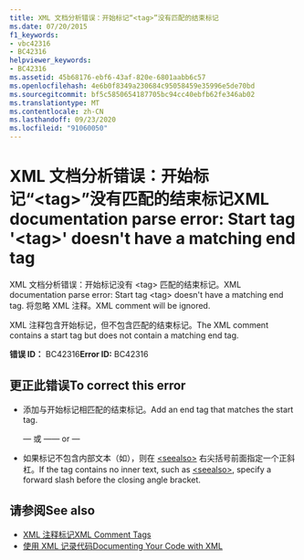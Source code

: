 ```yaml
---
title: XML 文档分析错误：开始标记“<tag>”没有匹配的结束标记
ms.date: 07/20/2015
f1_keywords:
- vbc42316
- BC42316
helpviewer_keywords:
- BC42316
ms.assetid: 45b68176-ebf6-43af-820e-6801aabb6c57
ms.openlocfilehash: 4e6b0f8349a230684c95058459e35996e5de70bd
ms.sourcegitcommit: bf5c5850654187705bc94cc40ebfb62fe346ab02
ms.translationtype: MT
ms.contentlocale: zh-CN
ms.lasthandoff: 09/23/2020
ms.locfileid: "91060050"
---
```

# <a name="xml-documentation-parse-error-start-tag-tag-doesnt-have-a-matching-end-tag"></a><span data-ttu-id="d7539-102">XML 文档分析错误：开始标记“\<tag>”没有匹配的结束标记</span><span class="sxs-lookup"><span data-stu-id="d7539-102">XML documentation parse error: Start tag '\<tag>' doesn't have a matching end tag</span></span>

<span data-ttu-id="d7539-103">XML 文档分析错误：开始标记没有 \<tag> 匹配的结束标记。</span><span class="sxs-lookup"><span data-stu-id="d7539-103">XML documentation parse error: Start tag \<tag> doesn't have a matching end tag.</span></span> <span data-ttu-id="d7539-104">将忽略 XML 注释。</span><span class="sxs-lookup"><span data-stu-id="d7539-104">XML comment will be ignored.</span></span>  
  
 <span data-ttu-id="d7539-105">XML 注释包含开始标记，但不包含匹配的结束标记。</span><span class="sxs-lookup"><span data-stu-id="d7539-105">The XML comment contains a start tag but does not contain a matching end tag.</span></span>  
  
 <span data-ttu-id="d7539-106">**错误 ID：** BC42316</span><span class="sxs-lookup"><span data-stu-id="d7539-106">**Error ID:** BC42316</span></span>  
  
## <a name="to-correct-this-error"></a><span data-ttu-id="d7539-107">更正此错误</span><span class="sxs-lookup"><span data-stu-id="d7539-107">To correct this error</span></span>  
  
- <span data-ttu-id="d7539-108">添加与开始标记相匹配的结束标记。</span><span class="sxs-lookup"><span data-stu-id="d7539-108">Add an end tag that matches the start tag.</span></span>  
  
     <span data-ttu-id="d7539-109">— 或 —</span><span class="sxs-lookup"><span data-stu-id="d7539-109">— or —</span></span>  
  
- <span data-ttu-id="d7539-110">如果标记不包含内部文本（如），则在 [\<seealso>](../language-reference/xmldoc/seealso.md) 右尖括号前面指定一个正斜杠。</span><span class="sxs-lookup"><span data-stu-id="d7539-110">If the tag contains no inner text, such as [\<seealso>](../language-reference/xmldoc/seealso.md), specify a forward slash before the closing angle bracket.</span></span>  
  
## <a name="see-also"></a><span data-ttu-id="d7539-111">请参阅</span><span class="sxs-lookup"><span data-stu-id="d7539-111">See also</span></span>

- [<span data-ttu-id="d7539-112">XML 注释标记</span><span class="sxs-lookup"><span data-stu-id="d7539-112">XML Comment Tags</span></span>](../language-reference/xmldoc/index.md)
- [<span data-ttu-id="d7539-113">使用 XML 记录代码</span><span class="sxs-lookup"><span data-stu-id="d7539-113">Documenting Your Code with XML</span></span>](../programming-guide/program-structure/documenting-your-code-with-xml.md)
